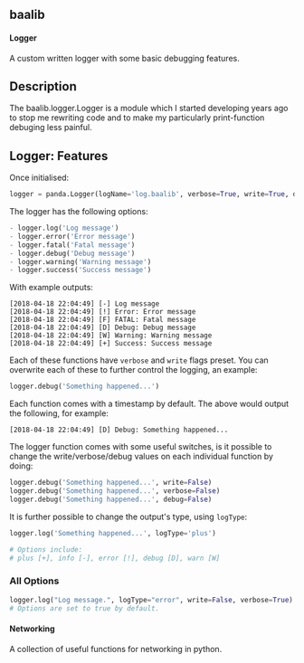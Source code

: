 ## baalib

#### Logger
A custom written logger with some basic debugging features.

## Description
The baalib.logger.Logger is a module which I started developing years ago to stop me rewriting code and to make my particularly print-function debuging less painful.

## Logger: Features
Once initialised:
```python
logger = panda.Logger(logName='log.baalib', verbose=True, write=True, debug=True)
```
The logger has the following options:
```python
- logger.log('Log message')
- logger.error('Error message')
- logger.fatal('Fatal message')
- logger.debug('Debug message')
- logger.warning('Warning message')
- logger.success('Success message')
```

With example outputs:
```text
[2018-04-18 22:04:49] [-] Log message
[2018-04-18 22:04:49] [!] Error: Error message
[2018-04-18 22:04:49] [F] FATAL: Fatal message
[2018-04-18 22:04:49] [D] Debug: Debug message
[2018-04-18 22:04:49] [W] Warning: Warning message
[2018-04-18 22:04:49] [+] Success: Success message
```

Each of these functions have `verbose` and `write` flags preset.
You can overwrite each of these to further control the logging, an example:

```python
logger.debug('Something happened...')
```
Each function comes with a timestamp by default.
The above would output the following, for example:
```text
[2018-04-18 22:04:49] [D] Debug: Something happened...
```

The logger function comes with some useful switches, is it possible to change the write/verbose/debug values on each individual function by doing:
```python
logger.debug('Something happened...', write=False)
logger.debug('Something happened...', verbose=False)
logger.debug('Something happened...', debug=False)
```

It is further possible to change the output's type, using `logType`:
```python
logger.log('Something happened...', logType='plus')

# Options include:
# plus [+], info [-], error [!], debug [D], warn [W]
```

### All Options
```python
logger.log("Log message.", logType="error", write=False, verbose=True)
# Options are set to true by default.
```

#### Networking
A collection of useful functions for networking in python.